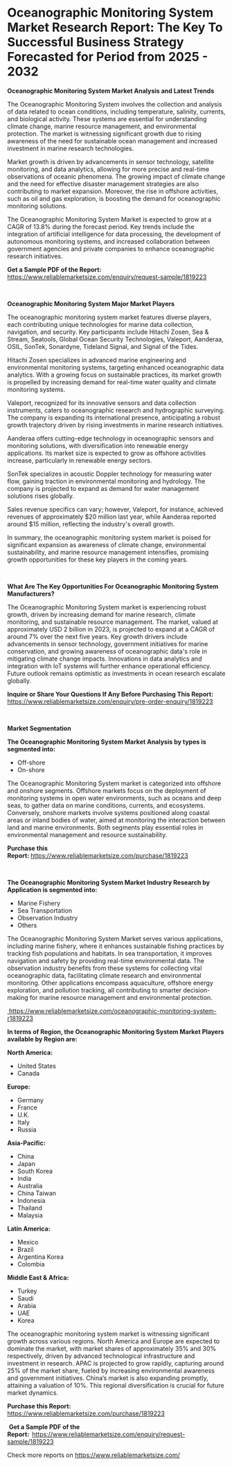 <p><h1>Oceanographic Monitoring System Market Research Report: The Key To Successful Business Strategy Forecasted for Period from 2025 - 2032</h1></p><p><strong>Oceanographic Monitoring System Market Analysis and Latest Trends</strong></p>
<p><p>The Oceanographic Monitoring System involves the collection and analysis of data related to ocean conditions, including temperature, salinity, currents, and biological activity. These systems are essential for understanding climate change, marine resource management, and environmental protection. The market is witnessing significant growth due to rising awareness of the need for sustainable ocean management and increased investment in marine research technologies.</p><p>Market growth is driven by advancements in sensor technology, satellite monitoring, and data analytics, allowing for more precise and real-time observations of oceanic phenomena. The growing impact of climate change and the need for effective disaster management strategies are also contributing to market expansion. Moreover, the rise in offshore activities, such as oil and gas exploration, is boosting the demand for oceanographic monitoring solutions.</p><p>The Oceanographic Monitoring System Market is expected to grow at a CAGR of 13.8% during the forecast period. Key trends include the integration of artificial intelligence for data processing, the development of autonomous monitoring systems, and increased collaboration between government agencies and private companies to enhance oceanographic research initiatives.</p></p>
<p><strong>Get a Sample PDF of the Report:&nbsp;</strong> <a href="https://www.reliablemarketsize.com/enquiry/request-sample/1819223?utm_campaign=1845&utm_medium=2&utm_source=Github&utm_content=ia&utm_term=11032025&utm_id=oceanographic-monitoring-system">https://www.reliablemarketsize.com/enquiry/request-sample/1819223</a></p>
<p>&nbsp;</p>
<p><strong>Oceanographic Monitoring System Major Market Players</strong></p>
<p><p>The oceanographic monitoring system market features diverse players, each contributing unique technologies for marine data collection, navigation, and security. Key participants include Hitachi Zosen, Sea & Stream, Seatools, Global Ocean Security Technologies, Valeport, Aanderaa, OSIL, SonTek, Sonardyne, Tideland Signal, and Signal of the Tides.</p><p>Hitachi Zosen specializes in advanced marine engineering and environmental monitoring systems, targeting enhanced oceanographic data analytics. With a growing focus on sustainable practices, its market growth is propelled by increasing demand for real-time water quality and climate monitoring systems.</p><p>Valeport, recognized for its innovative sensors and data collection instruments, caters to oceanographic research and hydrographic surveying. The company is expanding its international presence, anticipating a robust growth trajectory driven by rising investments in marine research initiatives.</p><p>Aanderaa offers cutting-edge technology in oceanographic sensors and monitoring solutions, with diversification into renewable energy applications. Its market size is expected to grow as offshore activities increase, particularly in renewable energy sectors.</p><p>SonTek specializes in acoustic Doppler technology for measuring water flow, gaining traction in environmental monitoring and hydrology. The company is projected to expand as demand for water management solutions rises globally.</p><p>Sales revenue specifics can vary; however, Valeport, for instance, achieved revenues of approximately $20 million last year, while Aanderaa reported around $15 million, reflecting the industry's overall growth.</p><p>In summary, the oceanographic monitoring system market is poised for significant expansion as awareness of climate change, environmental sustainability, and marine resource management intensifies, promising growth opportunities for these key players in the coming years.</p></p>
<p>&nbsp;</p>
<p><strong>What Are The Key Opportunities For Oceanographic Monitoring System Manufacturers?</strong></p>
<p><p>The Oceanographic Monitoring System market is experiencing robust growth, driven by increasing demand for marine research, climate monitoring, and sustainable resource management. The market, valued at approximately USD 2 billion in 2023, is projected to expand at a CAGR of around 7% over the next five years. Key growth drivers include advancements in sensor technology, government initiatives for marine conservation, and growing awareness of oceanographic data's role in mitigating climate change impacts. Innovations in data analytics and integration with IoT systems will further enhance operational efficiency. Future outlook remains optimistic as investments in ocean research escalate globally.</p></p>
<p><strong>Inquire or Share Your Questions If Any Before Purchasing This Report:</strong> <a href="https://www.reliablemarketsize.com/enquiry/pre-order-enquiry/1819223?utm_campaign=1845&utm_medium=2&utm_source=Github&utm_content=ia&utm_term=11032025&utm_id=oceanographic-monitoring-system">https://www.reliablemarketsize.com/enquiry/pre-order-enquiry/1819223</a></p>
<p>&nbsp;</p>
<p><strong>Market Segmentation</strong></p>
<p><strong>The Oceanographic Monitoring System Market Analysis by types is segmented into:</strong></p>
<p><ul><li>Off-shore</li><li>On-shore</li></ul></p>
<p><p>The Oceanographic Monitoring System market is categorized into offshore and onshore segments. Offshore markets focus on the deployment of monitoring systems in open water environments, such as oceans and deep seas, to gather data on marine conditions, currents, and ecosystems. Conversely, onshore markets involve systems positioned along coastal areas or inland bodies of water, aimed at monitoring the interaction between land and marine environments. Both segments play essential roles in environmental management and resource sustainability.</p></p>
<p><strong>Purchase this Report:&nbsp;</strong><a href="https://www.reliablemarketsize.com/purchase/1819223?utm_campaign=1845&utm_medium=2&utm_source=Github&utm_content=ia&utm_term=11032025&utm_id=oceanographic-monitoring-system">https://www.reliablemarketsize.com/purchase/1819223</a></p>
<p>&nbsp;</p>
<p><strong>The Oceanographic Monitoring System Market Industry Research by Application is segmented into:</strong></p>
<p><ul><li>Marine Fishery</li><li>Sea ​​Transportation</li><li>Observation Industry</li><li>Others</li></ul></p>
<p><p>The Oceanographic Monitoring System Market serves various applications, including marine fishery, where it enhances sustainable fishing practices by tracking fish populations and habitats. In sea transportation, it improves navigation and safety by providing real-time environmental data. The observation industry benefits from these systems for collecting vital oceanographic data, facilitating climate research and environmental monitoring. Other applications encompass aquaculture, offshore energy exploration, and pollution tracking, all contributing to smarter decision-making for marine resource management and environmental protection.</p></p>
<p><a href="https://www.reliablemarketsize.com/oceanographic-monitoring-system-r1819223?utm_campaign=1845&utm_medium=2&utm_source=Github&utm_content=ia&utm_term=11032025&utm_id=oceanographic-monitoring-system">&nbsp;https://www.reliablemarketsize.com/oceanographic-monitoring-system-r1819223</a></p>
<p><strong>In terms of Region, the Oceanographic Monitoring System Market Players available by Region are:</strong></p>
<p>
    <p> <strong> North America: </strong>
        <ul>
            <li>United States</li>
            <li>Canada</li>
        </ul>
        </p> 
    <p> <strong> Europe: </strong>
        <ul>
            <li>Germany</li>
            <li>France</li>
            <li>U.K.</li>
            <li>Italy</li>
            <li>Russia</li>
        </ul>
        </p> 
    <p> <strong> Asia-Pacific: </strong>
        <ul>
            <li>China</li>
            <li>Japan</li>
            <li>South Korea</li>
            <li>India</li>
            <li>Australia</li>
            <li>China Taiwan</li>
            <li>Indonesia</li>
            <li>Thailand</li>
            <li>Malaysia</li>
        </ul>
        </p> 
    <p> <strong> Latin America: </strong>
        <ul>
            <li>Mexico</li>
            <li>Brazil</li>
            <li>Argentina Korea</li>
            <li>Colombia</li>
        </ul>
        </p> 
    <p> <strong> Middle East & Africa: </strong>
        <ul>
            <li>Turkey</li>
            <li>Saudi</li>
            <li>Arabia</li>
            <li>UAE</li>
            <li>Korea</li>
        </ul>
    </p>
    </p>
<p><p>The oceanographic monitoring system market is witnessing significant growth across various regions. North America and Europe are expected to dominate the market, with market shares of approximately 35% and 30% respectively, driven by advanced technological infrastructure and investment in research. APAC is projected to grow rapidly, capturing around 25% of the market share, fueled by increasing environmental awareness and government initiatives. China’s market is also expanding promptly, attaining a valuation of 10%. This regional diversification is crucial for future market dynamics.</p></p>
<p><strong>Purchase this Report: </strong><a href="https://www.reliablemarketsize.com/purchase/1819223?utm_campaign=1845&utm_medium=2&utm_source=Github&utm_content=ia&utm_term=11032025&utm_id=oceanographic-monitoring-system">https://www.reliablemarketsize.com/purchase/1819223</a></p>
<p>&nbsp;<strong>Get a Sample PDF of the Report:&nbsp;&nbsp;</strong><a href="https://www.reliablemarketsize.com/enquiry/request-sample/1819223?utm_campaign=1845&utm_medium=2&utm_source=Github&utm_content=ia&utm_term=11032025&utm_id=oceanographic-monitoring-system">https://www.reliablemarketsize.com/enquiry/request-sample/1819223</a></p>
<p><strong></strong></p>
<p>Check more reports on <a href="https://www.reliablemarketsize.com/?utm_campaign=1845&utm_medium=2&utm_source=Github&utm_content=ia&utm_term=11032025&utm_id=oceanographic-monitoring-system">https://www.reliablemarketsize.com/</a></p>